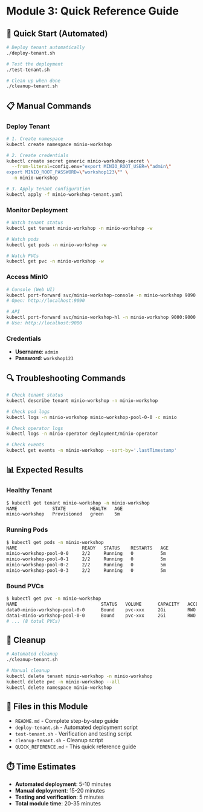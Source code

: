 # Module 3: Quick Reference Guide

## 🚀 Quick Start (Automated)

```bash
# Deploy tenant automatically
./deploy-tenant.sh

# Test the deployment
./test-tenant.sh

# Clean up when done
./cleanup-tenant.sh
```

## 📋 Manual Commands

### Deploy Tenant
```bash
# 1. Create namespace
kubectl create namespace minio-workshop

# 2. Create credentials
kubectl create secret generic minio-workshop-secret \
  --from-literal=config.env="export MINIO_ROOT_USER=\"admin\"
export MINIO_ROOT_PASSWORD=\"workshop123\"" \
  -n minio-workshop

# 3. Apply tenant configuration
kubectl apply -f minio-workshop-tenant.yaml
```

### Monitor Deployment
```bash
# Watch tenant status
kubectl get tenant minio-workshop -n minio-workshop -w

# Watch pods
kubectl get pods -n minio-workshop -w

# Watch PVCs
kubectl get pvc -n minio-workshop -w
```

### Access MinIO
```bash
# Console (Web UI)
kubectl port-forward svc/minio-workshop-console -n minio-workshop 9090:9090
# Open: http://localhost:9090

# API
kubectl port-forward svc/minio-workshop-hl -n minio-workshop 9000:9000
# Use: http://localhost:9000
```

### Credentials
- **Username**: `admin`
- **Password**: `workshop123`

## 🔍 Troubleshooting Commands

```bash
# Check tenant status
kubectl describe tenant minio-workshop -n minio-workshop

# Check pod logs
kubectl logs -n minio-workshop minio-workshop-pool-0-0 -c minio

# Check operator logs
kubectl logs -n minio-operator deployment/minio-operator

# Check events
kubectl get events -n minio-workshop --sort-by='.lastTimestamp'
```

## 📊 Expected Results

### Healthy Tenant
```bash
$ kubectl get tenant minio-workshop -n minio-workshop
NAME             STATE         HEALTH   AGE
minio-workshop   Provisioned   green    5m
```

### Running Pods
```bash
$ kubectl get pods -n minio-workshop
NAME                        READY   STATUS    RESTARTS   AGE
minio-workshop-pool-0-0     2/2     Running   0          5m
minio-workshop-pool-0-1     2/2     Running   0          5m
minio-workshop-pool-0-2     2/2     Running   0          5m
minio-workshop-pool-0-3     2/2     Running   0          5m
```

### Bound PVCs
```bash
$ kubectl get pvc -n minio-workshop
NAME                               STATUS   VOLUME      CAPACITY   ACCESS MODES   STORAGECLASS
data0-minio-workshop-pool-0-0      Bound    pvc-xxx     2Gi        RWO            local-path
data1-minio-workshop-pool-0-0      Bound    pvc-xxx     2Gi        RWO            local-path
# ... (8 total PVCs)
```

## 🧹 Cleanup

```bash
# Automated cleanup
./cleanup-tenant.sh

# Manual cleanup
kubectl delete tenant minio-workshop -n minio-workshop
kubectl delete pvc -n minio-workshop --all
kubectl delete namespace minio-workshop
```

## 📁 Files in this Module

- `README.md` - Complete step-by-step guide
- `deploy-tenant.sh` - Automated deployment script
- `test-tenant.sh` - Verification and testing script
- `cleanup-tenant.sh` - Cleanup script
- `QUICK_REFERENCE.md` - This quick reference guide

## ⏱️ Time Estimates

- **Automated deployment**: 5-10 minutes
- **Manual deployment**: 15-20 minutes
- **Testing and verification**: 5 minutes
- **Total module time**: 20-35 minutes
